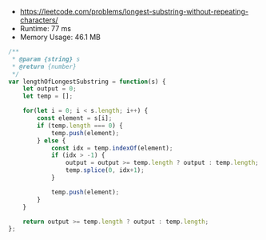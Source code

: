- https://leetcode.com/problems/longest-substring-without-repeating-characters/
- Runtime: 77 ms
- Memory Usage: 46.1 MB

```js
/**
 * @param {string} s
 * @return {number}
 */
var lengthOfLongestSubstring = function(s) {
    let output = 0;
    let temp = [];

    for(let i = 0; i < s.length; i++) {
        const element = s[i];
        if (temp.length === 0) {
            temp.push(element);
        } else {
            const idx = temp.indexOf(element);
            if (idx > -1) {
                output = output >= temp.length ? output : temp.length;
                temp.splice(0, idx+1);
            }

            temp.push(element);
        }
    }

    return output >= temp.length ? output : temp.length;
};
```